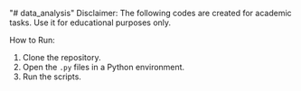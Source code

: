 "# data_analysis" 
Disclaimer:
The following codes are created for academic tasks. Use it for educational purposes only.

How to Run:
1. Clone the repository.
2. Open the `.py` files in a Python environment.
3. Run the scripts.
